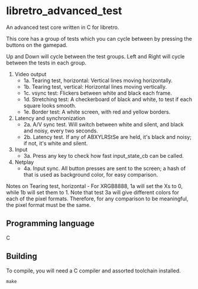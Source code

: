 # libretro_advanced_test
An advanced test core written in C for libretro.

This core has a group of tests which you can cycle between by pressing the
buttons on the gamepad.

Up and Down will cycle between the test groups. Left and Right will cycle
between the tests in each group.

1. Video output
   * 1a. Tearing test, horizontal: Vertical lines moving horizontally.
   * 1b. Tearing test, vertical:   Horizontal lines moving vertically.
   * 1c. vsync test:               Flickers between white and black each frame.
   * 1d. Stretching test:          A checkerboard of black and white, to test if each square looks smooth.
   * 1e. Border test:              A white screen, with red and yellow borders.
2. Latency and synchronization
   * 2a. A/V sync test. Will switch between white and silent, and black and noisy, every two seconds.
   * 2b. Latency test. If any of ABXYLRStSe are held, it's black and noisy; if not, it's white and silent.
3. Input
   * 3a. Press any key to check how fast input_state_cb can be called.
4. Netplay
   * 4a. Input sync. All button presses are sent to the screen; a hash of that is used as background color, for easy comparison.

Notes on Tearing test, horizontal - For XRGB8888, 1a will set the Xs to 0, while 1b will set them to 1.
   Note that test 3a will give different colors for each of the pixel formats. 
   Therefore, for any comparison to be meaningful, the pixel format must be the same.

## Programming language
C

## Building
To compile, you will need a C compiler and assorted toolchain installed.

	make
